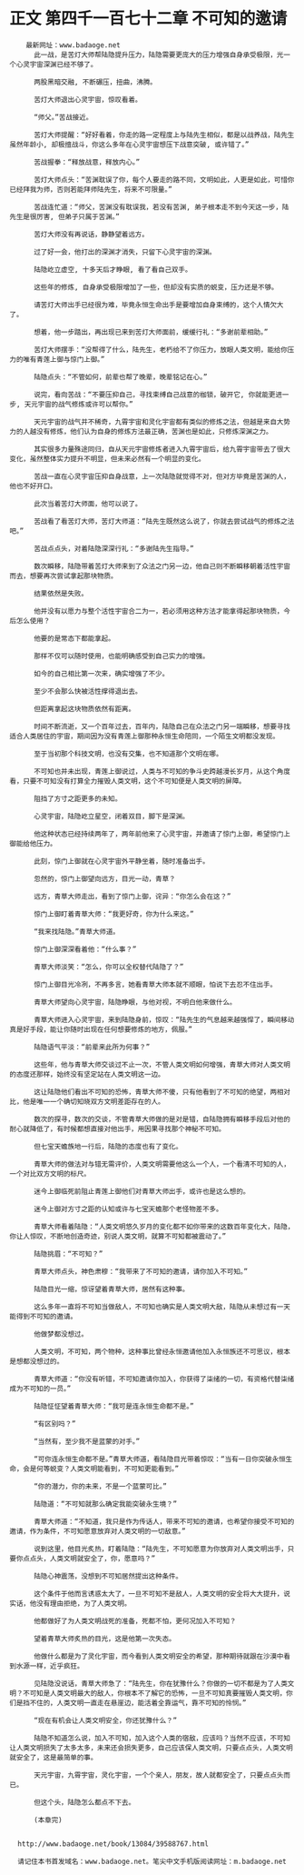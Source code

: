 # 正文 第四千一百七十二章 不可知的邀请
        最新网址：www.badaoge.net
          此一战，是苦灯大师帮陆隐提升压力，陆隐需要更庞大的压力增强自身承受极限，光一个心灵宇宙深渊已经不够了。
      
          两股黑暗交融, 不断碾压，扭曲，沸腾。
      
          苦灯大师退出心灵宇宙，惊叹看着。
      
          “师父。”苦战接近。
      
          苦灯大师提醒：“好好看着，你走的路一定程度上与陆先生相似，都是以战养战，陆先生虽然年龄小, 却极擅战斗，你这么多年在心灵宇宙想压下战意突破, 或许错了。”
      
          苦战握拳：“释放战意，释放内心。”
      
          苦灯大师点头：“苦渊耽误了你，每个人要走的路不同，文明如此，人更是如此，可惜你已经拜我为师，否则若能拜师陆先生，将来不可限量。”
      
          苦战连忙道：“师父，苦渊没有耽误我，若没有苦渊, 弟子根本走不到今天这一步，陆先生是很厉害, 但弟子只属于苦渊。”
      
          苦灯大师没有再说话，静静望着远方。
      
          过了好一会，他打出的深渊才消失，只留下心灵宇宙的深渊。
      
          陆隐屹立虚空, 十多天后才睁眼, 看了看自己双手。
      
          这些年的修炼, 自身承受极限增加了一些，但却没有实质的蜕变，压力还是不够。
      
          请苦灯大师出手已经很为难，毕竟永恒生命出手是要增加自身束缚的，这个人情欠大了。
      
          想着，他一步踏出，再出现已来到苦灯大师面前，缓缓行礼：“多谢前辈相助。”
      
          苦灯大师摆手：“没帮得了什么，陆先生，老朽给不了你压力，放眼人类文明，能给你压力的唯有青莲上御与惊门上御。”
      
          陆隐点头：“不管如何，前辈也帮了晚辈，晚辈铭记在心。”
      
          说完，看向苦战：“不要压抑自己，寻找束缚自己战意的枷锁，破开它, 你就能更进一步, 天元宇宙的战气修炼或许可以帮你。”
      
          天元宇宙的战气并不稀奇，九霄宇宙和灵化宇宙都有类似的修炼之法，但越是来自大势力的人越没有修炼，他们认为自身的修炼方法最正确，苦渊也是如此，只修炼深渊之力。
      
          其实很多力量殊途同归，自从天元宇宙修炼者进入九霄宇宙后，给九霄宇宙带去了很大变化，虽然整体实力提升不明显，但未来必然有一个明显的变化。
      
          苦战一直在心灵宇宙压抑自身战意，上一次陆隐就觉得不对，但对方毕竟是苦渊的人，他也不好开口。
      
          此次当着苦灯大师面，他可以说了。
      
          苦战看了看苦灯大师，苦灯大师道：“陆先生既然这么说了，你就去尝试战气的修炼之法吧。”
      
          苦战点点头，对着陆隐深深行礼：“多谢陆先生指导。”
      
          数次瞬移，陆隐带着苦灯大师来到了众法之门另一边，他自己则不断瞬移朝着活性宇宙而去，想要再次尝试拿起那块物质。
      
          结果依然是失败。
      
          他并没有以愿力与整个活性宇宙合二为一，若必须用这种方法才能拿得起那块物质，今后怎么使用？
      
          他要的是常态下都能拿起。
      
          那样不仅可以随时使用，也能明确感受到自己实力的增强。
      
          如今的自己相比第一次来，确实增强了不少。
      
          至少不会那么快被活性撑得退出去。
      
          但距离拿起这块物质依然有距离。
      
          时间不断流逝，又一个百年过去，百年内，陆隐自己在众法之门另一端瞬移，想要寻找适合人类居住的宇宙，期间因为没有青莲上御那种永恒生命陪同，一个陌生文明都没发现。
      
          至于当初那个科技文明，也没有交集，也不知道那个文明在哪。
      
          不可知也并未出现，青莲上御说过，人类与不可知的争斗史跨越漫长岁月，从这个角度看，只要不可知没有打算全力摧毁人类文明，这个不可知便是人类文明的屏障。
      
          阻挡了方寸之距更多的未知。
      
          心灵宇宙，陆隐屹立星空，闭着双目，脚下是深渊。
      
          他这种状态已经持续两年了，两年前他来了心灵宇宙，并邀请了惊门上御，希望惊门上御能给他压力。
      
          此刻，惊门上御就在心灵宇宙外平静坐着，随时准备出手。
      
          忽然的，惊门上御望向远方，目光一动，青草？
      
          远方，青草大师走出，看到了惊门上御，诧异：“你怎么会在这？”
      
          惊门上御盯着青草大师：“我更好奇，你为什么来这。”
      
          “我来找陆隐。”青草大师道。
      
          惊门上御深深看着他：“什么事？”
      
          青草大师淡笑：“怎么，你可以全权替代陆隐了？”
      
          惊门上御目光冷冽，不再多言，她看青草大师本就不顺眼，怕说下去忍不住出手。
      
          青草大师望向心灵宇宙，陆隐睁眼，与他对视，不明白他来做什么。
      
          青草大师进入心灵宇宙，来到陆隐身前，惊叹：“陆先生的气息越来越强悍了，瞬间移动真是好手段，能让你随时出现在任何想要修炼的地方，佩服。”
      
          陆隐语气平淡：“前辈来此所为何事？”
      
          这些年，他与青草大师交谈过不止一次，不管人类文明如何增强，青草大师对人类文明的态度还那样，始终没有坚定站在人类文明这一边。
      
          这让陆隐他们看出不可知的恐怖，青草大师不傻，只有他看到了不可知的绝望，两相对比，他是唯一一个确切知晓双方文明差距存在的人。
      
          数次的探寻，数次的交谈，不管青草大师做的是对是错，自陆隐拥有瞬移手段后对他的耐心就降低了，有时候都想直接对他出手，用因果寻找那个神秘不可知。
      
          但七宝天蟾族地一行后，陆隐的态度也有了变化。
      
          青草大师的做法对与错无需评价，人类文明需要他这么一个人，一个看清不可知的人，一个对比双方文明的标尺。
      
          迷今上御临死前阻止青莲上御他们对青草大师出手，或许也是这么想的。
      
          迷今上御对方寸之距的认知或许与七宝天蟾那个老怪物差不多。
      
          青草大师看着陆隐：“人类文明悠久岁月的变化都不如你带来的这数百年变化大，陆隐，你让人惊叹，不断地创造奇迹，别说人类文明，就算不可知都被震动了。”
      
          陆隐挑眉：“不可知？”
      
          青草大师点头，神色肃穆：“我带来了不可知的邀请，请你加入不可知。”
      
          陆隐目光一缩，惊讶望着青草大师，居然有这种事。
      
          这么多年一直将不可知当做敌人，不可知也确实是人类文明大敌，陆隐从未想过有一天能得到不可知的邀请。
      
          他做梦都没想过。
      
          人类文明，不可知，两个物种，这种事比曾经永恒邀请他加入永恒族还不可思议，根本是想都没想过的。
      
          青草大师道：“你没有听错，不可知邀请你加入，你获得了柒绪的一切，有资格代替柒绪成为不可知的一员。”
      
          陆隐怔怔望着青草大师：“我可是连永恒生命都不是。”
      
          “有区别吗？”
      
          “当然有，至少我不是蓝蒙的对手。”
      
          “可你连永恒生命都不是。”青草大师道，看陆隐目光带着惊叹：“当有一日你突破永恒生命，会是何等蜕变？人类文明能看到，不可知更能看到。”
      
          “你的潜力，你的未来，不是一个蓝蒙可比。”
      
          陆隐道：“不可知就那么确定我能突破永生境？”
      
          青草大师道：“不知道，我只是作为传话人，带来不可知的邀请，也希望你接受不可知的邀请，作为条件，不可知愿意放弃对人类文明的一切敌意。”
      
          说到这里，他目光炙热，盯着陆隐：“陆先生，不可知愿意为你放弃对人类文明出手，只要你点点头，人类文明就安全了，你，愿意吗？”
      
          陆隐心神震荡，没想到不可知居然提出这种条件。
      
          这个条件于他而言诱惑太大了，一旦不可知不是敌人，人类文明的安全将大大提升，说实话，他没有理由拒绝，为了人类文明。
      
          他都做好了为人类文明战死的准备，死都不怕，更何况加入不可知？
      
          望着青草大师炙热的目光，这是他第一次失态。
      
          他做什么都是为了灵化宇宙，而今看到人类文明安全的希望，那种期待就跟在沙漠中看到水源一样，近乎疯狂。
      
          见陆隐没说话，青草大师急了：“陆先生，你在犹豫什么？你做的一切不都是为了人类文明？不可知是人类文明最大的敌人，你根本不了解它的恐怖，一旦不可知真要摧毁人类文明，你们是挡不住的，人类文明一直走在悬崖边，能活着全靠运气，靠不可知的怜悯。”
      
          “现在有机会让人类文明安全，你还犹豫什么？”
      
          陆隐不知道怎么说，加入不可知，加入这个人类的宿敌，应该吗？当然不应该，不可知让人类文明损失了太多太多，未来还会损失更多，自己应该保人类文明，只要点点头，人类文明就安全了，这是最简单的事。
      
          天元宇宙，九霄宇宙，灵化宇宙，一个个亲人，朋友，故人就都安全了，只要点点头而已。
      
          但这个头，陆隐怎么都点不下去。
      
          (本章完)
      
      
      http://www.badaoge.net/book/13084/39588767.html
      
      请记住本书首发域名：www.badaoge.net。笔尖中文手机版阅读网址：m.badaoge.net
